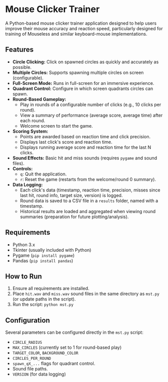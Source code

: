 # Mouse Clicker Trainer

A Python-based mouse clicker trainer application designed to help users improve their mouse accuracy and reaction speed, particularly designed for training of Mouseless and similar keyboard-mouse implementations.

## Features

*   **Circle Clicking:** Click on spawned circles as quickly and accurately as possible.
*   **Multiple Circles:** Supports spawning multiple circles on screen (configurable).
*   **Full-Screen Mode:** Runs in full-screen for an immersive experience.
*   **Quadrant Control:** Configure in which screen quadrants circles can spawn.
*   **Round-Based Gameplay:**
    *   Play in rounds of a configurable number of clicks (e.g., 10 clicks per round).
    *   View a summary of performance (average score, average time) after each round.
    *   Welcome screen to start the game.
*   **Scoring System:**
    *   Points are awarded based on reaction time and click precision.
    *   Displays last click's score and reaction time.
    *   Displays running average score and reaction time for the last N clicks.
*   **Sound Effects:** Basic hit and miss sounds (requires `pygame` and sound files).
*   **Controls:**
    *   `q`: Quit the application.
    *   `r`: Reset the game (restarts from the welcome/round 0 summary).
*   **Data Logging:**
    *   Each click's data (timestamp, reaction time, precision, misses since last hit, round info, target size, version) is logged.
    *   Round data is saved to a CSV file in a `results` folder, named with a timestamp.
    *   Historical results are loaded and aggregated when viewing round summaries (preparation for future plotting/analysis).

## Requirements

*   Python 3.x
*   Tkinter (usually included with Python)
*   Pygame (`pip install pygame`)
*   Pandas (`pip install pandas`)

## How to Run

1.  Ensure all requirements are installed.
2.  Place `hit.wav` and `miss.wav` sound files in the same directory as `mst.py` (or update paths in the script).
3.  Run the script: `python mst.py`

## Configuration

Several parameters can be configured directly in the `mst.py` script:
*   `CIRCLE_RADIUS`
*   `MAX_CIRCLES` (currently set to 1 for round-based play)
*   `TARGET_COLOR`, `BACKGROUND_COLOR`
*   `CIRCLES_PER_ROUND`
*   `spawn_qX_...` flags for quadrant control.
*   Sound file paths.
*   `VERSION` (for data logging) 